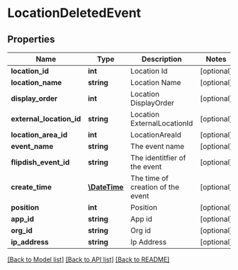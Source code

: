 # LocationDeletedEvent

## Properties
Name | Type | Description | Notes
------------ | ------------- | ------------- | -------------
**location_id** | **int** | Location Id | [optional] 
**location_name** | **string** | Location Name | [optional] 
**display_order** | **int** | Location DisplayOrder | [optional] 
**external_location_id** | **string** | Location ExternalLocationId | [optional] 
**location_area_id** | **int** | LocationAreaId | [optional] 
**event_name** | **string** | The event name | [optional] 
**flipdish_event_id** | **string** | The identitfier of the event | [optional] 
**create_time** | [**\DateTime**](\DateTime.md) | The time of creation of the event | [optional] 
**position** | **int** | Position | [optional] 
**app_id** | **string** | App id | [optional] 
**org_id** | **string** | Org id | [optional] 
**ip_address** | **string** | Ip Address | [optional] 

[[Back to Model list]](../README.md#documentation-for-models) [[Back to API list]](../README.md#documentation-for-api-endpoints) [[Back to README]](../README.md)


